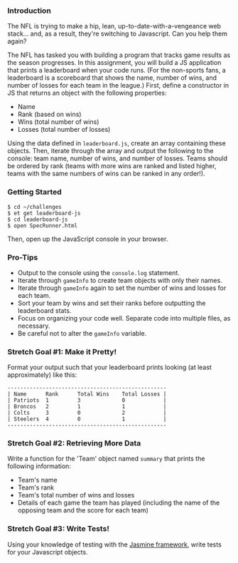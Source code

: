 ### Introduction

The NFL is trying to make a hip, lean, up-to-date-with-a-vengeance web stack...
and, as a result, they're switching to Javascript. Can you help them again?

The NFL has tasked you with building a program that tracks game results as the
season progresses. In this assignment, you will build a JS application that
prints a leaderboard when your code runs. (For the non-sports fans, a
leaderboard is a scoreboard that shows the name, number of wins, and number of
losses for each team in the league.) First, define a constructor in JS that
returns an object with the following properties:

- Name
- Rank (based on wins)
- Wins (total number of wins)
- Losses (total number of losses)

Using the data defined in `leaderboard.js`, create an array containing
these objects. Then, iterate through the array and output the following to the
console: team name, number of wins, and number of losses. Teams should be
ordered by rank (teams with more wins are ranked and listed higher, teams with
the same numbers of wins can be ranked in any order!).


### Getting Started

```no-highlight
$ cd ~/challenges
$ et get leaderboard-js
$ cd leaderboard-js
$ open SpecRunner.html
```

Then, open up the JavaScript console in your browser.


### Pro-Tips

- Output to the console using the `console.log` statement.
- Iterate through `gameInfo` to create team objects with only their names.
- Iterate through `gameInfo` again to set the number of wins and losses for each
  team.
- Sort your team by wins and set their ranks before outputting the
  leaderboard stats.
- Focus on organizing your code well. Separate code into multiple files, as
  necessary.
- Be careful not to alter the `gameInfo` variable.


### Stretch Goal #1: Make it Pretty!

Format your output such that your leaderboard prints looking (at least
approximately) like this:

```
--------------------------------------------------
| Name      Rank      Total Wins    Total Losses |
| Patriots  1         3             0            |
| Broncos   2         1             1            |
| Colts     3         0             2            |
| Steelers  4         0             1            |
--------------------------------------------------
```

### Stretch Goal #2: Retrieving More Data

Write a function for the 'Team' object named `summary` that prints the following
information:

- Team's name
- Team's rank
- Team's total number of wins and losses
- Details of each game the team has played (including the name of the opposing
  team and the score for each team)

### Stretch Goal #3: Write Tests!

Using your knowledge of testing with the
[Jasmine framework](http://jasmine.github.io/),
write tests for your Javascript objects.
